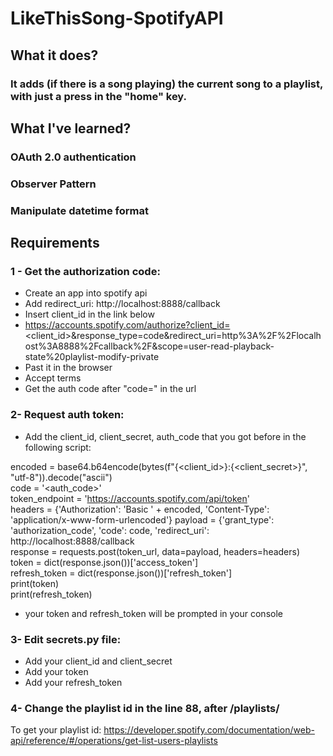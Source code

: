 # LikeThisSong-SpotifyAPI

## What it does?
### It adds (if there is a song playing) the current song to a playlist, with just a press in the "home" key.  
  
## What I've learned?
### OAuth 2.0 authentication
### Observer Pattern
### Manipulate datetime format  
  
## Requirements
### 1 - Get the authorization code:
- Create an app into spotify api  
- Add redirect_uri: http://localhost:8888/callback  
- Insert client_id in the link below  
- https://accounts.spotify.com/authorize?client_id=<client_id>&response_type=code&redirect_uri=http%3A%2F%2Flocalhost%3A8888%2Fcallback%2F&scope=user-read-playback-state%20playlist-modify-private  
- Past it in the browser  
- Accept terms  
- Get the auth code after "code=" in the url  
  
### 2- Request auth token:
- Add the client_id, client_secret, auth_code that you got before in the following script:  
  
encoded = base64.b64encode(bytes(f"{<client_id>}:{<client_secret>}", "utf-8")).decode("ascii")  
code = '<auth_code>'  
token_endpoint = 'https://accounts.spotify.com/api/token'  
headers = {'Authorization': 'Basic ' + encoded, 'Content-Type': 'application/x-www-form-urlencoded'}
payload = {'grant_type': 'authorization_code',
               'code': code,
               'redirect_uri': http://localhost:8888/callback  
response = requests.post(token_url, data=payload, headers=headers)  
token = dict(response.json())['access_token']  
refresh_token = dict(response.json())['refresh_token']  
print(token)  
print(refresh_token)  
  
 - your token and refresh_token will be prompted in your console
   
 ### 3- Edit secrets.py file:
 - Add your client_id and client_secret  
 - Add your token  
 - Add your refresh_token  
   
 ### 4- Change the playlist id in the line 88, after /playlists/  
 To get your playlist id: https://developer.spotify.com/documentation/web-api/reference/#/operations/get-list-users-playlists  
